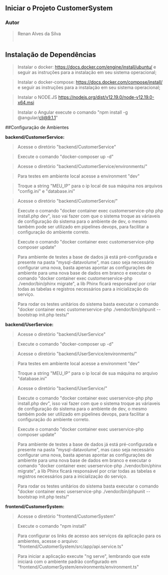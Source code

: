 ## Iniciar o Projeto CustomerSystem

### Autor
   >Renan Alves da Silva
<br><br>

## Instalação de Dependências

> Instalar o docker: https://docs.docker.com/engine/install/ubuntu/ e seguir as instruções para a instalação em seu sistema operacional;

> Instalar o docker-compose: https://docs.docker.com/compose/install/ e seguir as instruções para a instalação em seu sistema operacional;

> Instalar o NODE.JS https://nodejs.org/dist/v12.19.0/node-v12.19.0-x64.msi

> Instalar o Angular execute o comando "npm install -g @angular/cli@9.1.1"

##Configuração de Ambientes

**backend/CustomerService:**

> Acesse o diretório "backend/CustomerService"

> Execute o comando "docker-composer up -d"

> Acesse o diretório "backend/CustomerService/environments/"

> Para testes em ambiente local acesse a environment "dev"

> Troque a string "MEU_IP" para o ip local de sua máquina nos arquivos "config.ini" e "database.ini"

> Acesse o diretório "backend/CustomerService/"

> Execute o comando "docker container exec customerservice-php php install.php dev", isso vai fazer com que o sistema 
> troque as váriaveis de configuração do sistema para o ambiente de dev, 
> o mesmo também pode ser utilizado em pipelines devops, para facilitar a configuração do ambiente correto.

> Execute o comando "docker container exec customerservice-php composer update"

> Para ambiente de testes a base de dados já está pré-configurada e presente na pasta "mysql-datavolume",
> mas caso seja necessário configurar uma nova, basta apenas apontar as configurações de ambiente para uma nova base de dados em branco
> e executar o comando "docker container exec customerservice-php ./vendor/bin/phinx migrate", a lib Phinx ficará responsável por 
> criar todas as tabelas e registros necessários para a inicialização do serviço.

> Para rodar os testes unitários do sistema basta executar o comando "docker container exec customerservice-php ./vendor/bin/phpunit --bootstrap init.php tests/"

**backend/UserService:**

> Acesse o diretório "backend/UserService"

> Execute o comando "docker-composer up -d"

> Acesse o diretório "backend/UserService/environments/"

> Para testes em ambiente local acesse a environment "dev"

> Troque a string "MEU_IP" para o ip local de sua máquina no arquivo "database.ini"

> Acesse o diretório "backend/UserService/"

> Execute o comando "docker container exec userservice-php php install.php dev", isso vai fazer com que o sistema 
> troque as váriaveis de configuração do sistema para o ambiente de dev, 
> o mesmo também pode ser utilizado em pipelines devops, para facilitar a configuração do ambiente correto.

> Execute o comando "docker container exec userservice-php composer update"

> Para ambiente de testes a base de dados já está pré-configurada e presente na pasta "mysql-datavolume",
> mas caso seja necessário configurar uma nova, basta apenas apontar as configurações de ambiente para uma nova base de dados em branco
> e executar o comando "docker container exec userservice-php ./vendor/bin/phinx migrate", a lib Phinx ficará responsável por 
> criar todas as tabelas e registros necessários para a inicialização do serviço.

> Para rodar os testes unitários do sistema basta executar o comando "docker container exec userservice-php ./vendor/bin/phpunit --bootstrap init.php tests/"

**frontend/CustomerSystem:**

> Acesse o diretório "frontend/CustomerSystem"

> Execute o comando "npm install"

> Para configurar os links de acesso aos serviços da aplicação para os ambientes, acesse o arquivo: "frontend/CustomerSystem/src/app/api.service.ts"

> Para iniciar a aplicação execute "ng serve", lembrando que este iniciará com o ambiente padrão configurado em "frontend/CustomerSystem/environments/environment.ts"
